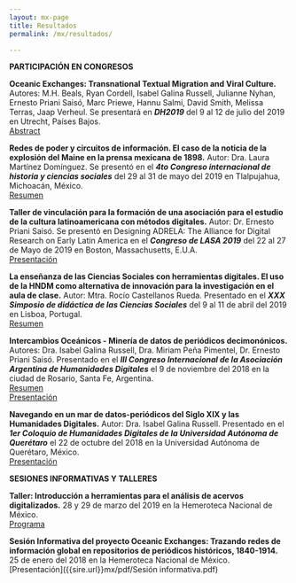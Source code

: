 ```yaml
---
layout: mx-page
title: Resultados
permalink: /mx/resultados/

---
```

**PARTICIPACIÓN EN CONGRESOS**

**Oceanic Exchanges: Transnational Textual Migration and Viral Culture.** Autores: M.H. Beals, Ryan Cordell, Isabel Galina Russell, Julianne Nyhan, Ernesto Priani Saisó, Marc Priewe, Hannu Salmi, David Smith, Melissa Terras, Jaap Verheul.  Se presentará en ***DH2019*** del 9 al 12 de julio del 2019 en Utrecht, Países Bajos.  
[Abstract](https://dh2019.adho.org/panels/)

**Redes de poder y circuitos de información. El caso de la noticia de la explosión del Maine en la prensa mexicana de 1898.** Autor: Dra. Laura Martínez Domínguez. Se presentó en el ***4to Congreso internacional de historia y ciencias sociales*** del 29 al 31 de mayo del 2019 en Tlalpujahua, Michoacán, México.  
[Resumen]({{sire.url}}mx/pdf/Resumen.pdf)

**Taller de vinculación para la formación de una asociación para el estudio de la cultura latinoamericana con métodos digitales.** Autor: Dr. Ernesto Priani Saisó. Se presentó en Designing ADRELA: The Alliance for Digital Research on Early Latin America en el ***Congreso de LASA 2019*** del 22 al 27 de Mayo de 2019 en Boston, Massachusetts, E.U.A.  
[Presentación]({{sire.url}}mx/pdf/Boston.pdf)

**La enseñanza de las Ciencias Sociales con herramientas digitales. El uso de la HNDM como alternativa de innovación para la investigación en el aula de clase.** Autor: Mtra. Rocío Castellanos Rueda. Presentado en el ***XXX Simposio de didáctica de las Ciencias Sociales*** del 9 al 11 de abril del 2019 en Lisboa, Portugal.  
[Resumen]({{sire.url}}mx/pdf/Lisboa.pdf)
 
**Intercambios Oceánicos - Minería de datos de periódicos decimonónicos.** Autores: Dra. Isabel Galina Russell, Dra. Miriam Peña Pimentel, Dr. Ernesto Priani Saisó. Presentado en el ***III Congreso Internacional de la Asociación Argentina de Humanidades Digitales*** el 9 de noviembre del 2018 en la ciudad de Rosario, Santa Fe, Argentina.  
[Resumen](https://www.aacademica.org/congreso.aahd2018/tabs/abstracts)  
[Presentación]({{sire.url}}mx/pdf/Argentina.pdf)
 
**Navegando en un mar de datos-periódicos del Siglo XIX y las Humanidades Digitales.** Autor: Dra. Isabel Galina Russell. Presentado en el ***1er Coloquio de Humanidades Digitales de la Universidad Autónoma de Querétaro*** el 22 de octubre del 2018 en la Universidad Autónoma de Querétaro, México.  
[Presentación]({{sire.url}}mx/pdf/Querétaro.pdf)
  
**SESIONES INFORMATIVAS Y TALLERES**

**Taller: Introducción a herramientas para el análisis de acervos digitalizados.** 28 y 29 de marzo del 2019 en la Hemeroteca Nacional de México.  
[Programa](https://oceanicexchanges.org/mx/noticias/)

**Sesión Informativa del proyecto Oceanic Exchanges: Trazando redes de información global en repositorios  de periódicos históricos, 1840-1914.** 25 de enero del 2018 en la Hemeroteca Nacional de México.  
[Presentación]({{sire.url}}mx/pdf/Sesión informativa.pdf)
